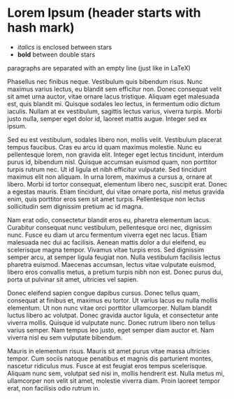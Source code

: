 # Lorem Ipsum (header starts with hash mark)

* *italics* is enclosed between stars
* **bold** between double stars

paragraphs are separated with an empty line (just like in LaTeX)

Phasellus nec finibus neque. Vestibulum quis bibendum risus. Nunc maximus varius lectus, eu blandit sem efficitur non. Donec consequat velit sit amet urna auctor, vitae ornare lacus tristique. Aliquam eget malesuada est, quis blandit mi. Quisque sodales leo lectus, in fermentum odio dictum iaculis. Nullam at ex vestibulum, sagittis lectus varius, viverra turpis. Morbi justo nulla, semper eget dolor id, laoreet mattis augue. Integer sed ex ipsum.

Sed eu est vestibulum, sodales libero non, mollis velit. Vestibulum placerat tempus faucibus. Cras eu arcu id quam maximus molestie. Nunc eu pellentesque lorem, non gravida elit. Integer eget lectus tincidunt, interdum purus id, bibendum nisl. Quisque accumsan euismod quam, non porttitor turpis rutrum nec. Ut id ligula et nibh efficitur vulputate. Sed tincidunt maximus elit non aliquam. In urna lorem, maximus a cursus a, ornare at libero. Morbi id tortor consequat, elementum libero nec, suscipit erat. Donec a egestas mauris. Etiam tincidunt, dui vitae ornare porta, nisl metus gravida enim, quis porttitor eros sem sit amet turpis. Pellentesque non lectus sollicitudin sem dignissim pretium ac id magna.

Nam erat odio, consectetur blandit eros eu, pharetra elementum lacus. Curabitur consequat nunc vestibulum, pellentesque orci nec, dignissim nunc. Fusce eu diam ut arcu fermentum viverra eget nec lacus. Etiam malesuada nec dui ac facilisis. Aenean mattis dolor a dui eleifend, eu scelerisque magna tempor. Vivamus vitae turpis eros. Sed dignissim semper arcu, at semper ligula feugiat non. Nulla vestibulum facilisis lectus pharetra euismod. Maecenas accumsan, lectus vitae vulputate euismod, libero eros convallis metus, a pretium turpis nibh non est. Donec purus dui, porta ut pulvinar sit amet, ultricies vel sapien.

Donec eleifend sapien congue dapibus cursus. Donec tellus quam, consequat at finibus et, maximus eu tortor. Ut varius lacus eu nulla mollis elementum. Ut non nunc vitae orci porttitor ullamcorper. Nullam blandit luctus libero ac volutpat. Donec gravida auctor ligula, et consectetur ante viverra mollis. Quisque id vulputate nunc. Donec rutrum libero non tellus varius semper. Nam tempus leo justo, eget semper diam auctor et. Nam viverra nisl eu sem vulputate bibendum.

Mauris in elementum risus. Mauris sit amet purus vitae massa ultricies tempor. Cum sociis natoque penatibus et magnis dis parturient montes, nascetur ridiculus mus. Fusce at est feugiat eros tempus scelerisque. Aliquam nunc sem, volutpat sed nisi in, mollis hendrerit est. Nulla metus mi, ullamcorper non velit sit amet, molestie viverra diam. Proin laoreet tempor erat, non facilisis odio rutrum in.
